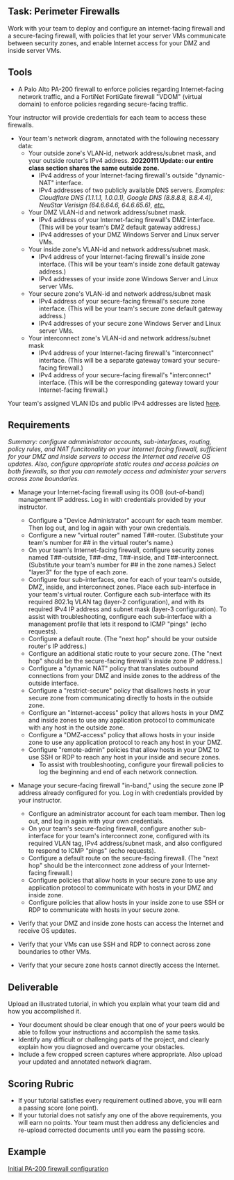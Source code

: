 ## Task: Perimeter Firewalls
Work with your team to deploy and configure an internet-facing firewall and a secure-facing firewall,
with policies that let your server VMs communicate between security zones,
and enable Internet access for your DMZ and inside server VMs.

## Tools
- A Palo Alto PA-200 firewall to enforce policies regarding Internet-facing network traffic,
and a FortiNet FortiGate firewall "VDOM" (virtual domain) to enforce policies regarding secure-facing traffic.

Your instructor will provide credentials for each team to access these firewalls.

- Your team's network diagram, annotated with the following necessary data:
  - Your outside zone's
VLAN-id, network address/subnet mask, and your outside router's IPv4 address. **20220111 Update: our entire class section shares the same outside zone.**
    - IPv4 address of your Internet-facing firewall's outside "dynamic-NAT" interface.
    - IPv4 addresses of two publicly available DNS servers.
*Examples: Cloudflare DNS (1.1.1.1, 1.0.0.1), Google DNS (8.8.8.8, 8.8.4.4), NeuStar Verisign (64.6.64.6, 64.6.65.6),
<a href="https://www.allconnect.com/blog/best-free-dns-servers" target="_blank" ref="noopener">etc.</a>*
  - Your DMZ VLAN-id and network address/subnet mask.
    - IPv4 address of your Internet-facing firewall's DMZ interface. (This will be your team's DMZ default gateway address.)
    - IPv4 addresses of your DMZ Windows Server and Linux server VMs.
  - Your inside zone's VLAN-id and network address/subnet mask.
    - IPv4 address of your Internet-facing firewall's inside zone interface. (This will be your team's inside zone default gateway address.)
    - IPv4 addresses of your inside zone Windows Server and Linux server VMs.
  - Your secure zone's VLAN-id and network address/subnet mask
    - IPv4 address of your secure-facing firewall's secure zone interface. (This will be your team's secure zone default gateway address.)
    - IPv4 addresses of your secure zone Windows Server and Linux server VMs.
  - Your interconnect zone's VLAN-id and network address/subnet mask
    - IPv4 address of your Internet-facing firewall's "interconnect" interface. (This will be a separate gateway toward your secure-facing firewall.)
    - IPv4 address of your secure-facing firewall's "interconnect" interface. (This will be the corresponding gateway toward your Internet-facing firewall.)

Your team's assigned VLAN IDs and public IPv4 addresses are listed
<a href="https://byui-cit.atlassian.net/wiki/spaces/CDI/pages/28049411" target="_blank" ref="noopener">here</a>.

## Requirements
*Summary: configure admministrator accounts, sub-interfaces, routing, policy rules, and NAT funcitonality on your Internet facing firewall,
sufficient for your DMZ and inside servers to access the Internet and receive OS updates.
Also, configure appropriate static routes and access policies on both firewalls,
so that you can remotely access and administer your servers across zone boundaries.*

- Manage your Internet-facing firewall using its OOB (out-of-band) management IP address. Log in with credentials provided by your instructor.
  - Configure a "Device Administrator" account for each team member. Then log out, and log in again with your own credentials.
  - Configure a new "virtual router" named T##-router. (Substitute your team's number for ## in the virtual router's name.)
  - On your team's Internet-facing firewall, configure security zones named T##-outside, T##-dmz, T##-inside, and T##-interconnect. (Substitute your team's number for ## in the zone names.) Select "layer3" for the type of each zone.
  - Configure four sub-interfaces, one for each of your team's outside, DMZ, inside, and interconnect zones.
Place each sub-interface in your team's virtual router.
Configure each sub-interface with its required 802.1q VLAN tag (layer-2 configuration),
and with its required IPv4 IP address and subnet mask (layer-3 configuration).
To assist with troubleshooting, configure each sub-interface with a management profile that lets it respond to ICMP "pings" (echo requests).
  - Configure a default route. (The "next hop" should be your outside router's IP address.)
  - Configure an additional static route to your secure zone. (The "next hop" should be the secure-facing firewall's inside zone IP address.)
  - Configure a "dynamic NAT" policy that translates outbound connections from your DMZ and inside zones
to the address of the outside interface.
  - Configure a "restrict-secure" policy that disallows hosts in your secure zone from communicating directly to hosts in the outside zone.
  - Configure an "Internet-access" policy that allows hosts in your DMZ and inside zones to use any application protocol
to communicate with any host in the outside zone.
  - Configure a "DMZ-access" policy that allows hosts in your inside zone to use any application protocol to reach any host in your DMZ.
  - Configure "remote-admin" policies that allow hosts in your DMZ to use SSH or RDP to reach any host in your inside and secure zones.
    - To assist with troubleshooting, configure your firewall policies to log the beginning and end of each network connection.

- Manage your secure-facing firewall "in-band," using the secure zone IP address already configured for you.
Log in with credentials provided by your instructor.
  - Configure an administrator account for each team member. Then log out, and log in again with your own credentials.
  - On your team's secure-facing firewall, configure another sub-interface for your team's interconnect zone,
configured with its required VLAN tag, IPv4 address/subnet mask, and also configured to respond to ICMP "pings" (echo requests).
  - Configure a default route on the secure-facing firewall. (The "next hop" should be the interconnect zone address of your Internet-facing firewall.)
  - Configure policies that allow hosts in your secure zone to use any application protocol to communicate with hosts in your DMZ and inside zone.
  - Configure policies that allow hosts in your inside zone to use SSH or RDP to communicate with hosts in your secure zone.
- Verify that your DMZ and inside zone hosts can access the Internet and receive OS updates.
- Verify that your VMs can use SSH and RDP to connect across zone boundaries to other VMs.
- Verify that your secure zone hosts cannot directly access the Internet.

## Deliverable
Upload an illustrated tutorial, in which you explain what your team did and how you accomplished it.
- Your document should be clear enough that one of your peers would be able to follow your instructions and accomplish the same tasks.
- Identify any difficult or challenging parts of the project, and clearly explain how you diagnosed and overcame your obstacles.
- Include a few cropped screen captures where appropriate.
Also upload your updated and annotated network diagram.

## Scoring Rubric
- If your tutorial satisfies every requirement outlined above, you will earn a passing score (one point).
- If your tutorial does not satisfy any one of the above requirements, you will earn no points.
Your team must then address any deficiencies and re-upload corrected documents until you earn the passing score.

## Example
<a href="https://byui-cit.atlassian.net/wiki/spaces/CDI/pages/30539777" target="_blank" ref="noopener">Initial PA-200 firewall configuration</a>
